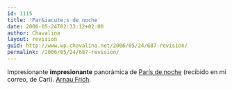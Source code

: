 ```yaml
---
id: 1115
title: 'Par&iacute;s de noche'
date: 2006-05-24T02:33:12+02:00
author: Chavalina
layout: revision
guid: http://www.wp.chavalina.net/2006/05/24/687-revision/
permalink: /2006/05/24/687-revision/
---
```

Impresionante **impresionante** panorámica de <a href="http://framboise781.free.fr/Paris.htm" target="_blank">Par&iacute;s de noche</a> (recibido en mi correo, de Cari). <a href="http://www.arnaudfrichphoto.com/" target="_blank">Arnau Frich</a>.